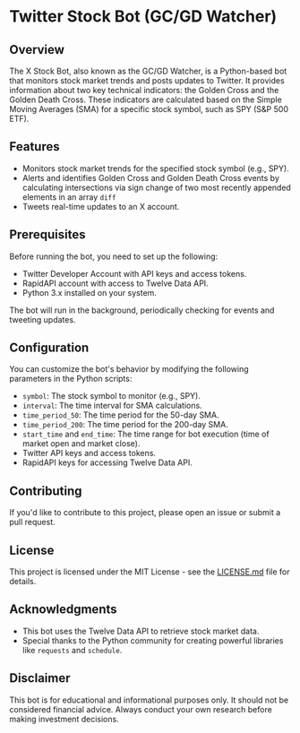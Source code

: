 # Twitter Stock Bot (GC/GD Watcher)



## Overview
The X Stock Bot, also known as the GC/GD Watcher, is a Python-based bot that monitors stock market trends and posts updates to Twitter. It provides information about two key technical indicators: the Golden Cross and the Golden Death Cross. These indicators are calculated based on the Simple Moving Averages (SMA) for a specific stock symbol, such as SPY (S&P 500 ETF).

## Features
- Monitors stock market trends for the specified stock symbol (e.g., SPY).
- Alerts and identifies Golden Cross and Golden Death Cross events by calculating intersections via sign change of two most recently appended elements in an array `diff` 
- Tweets real-time updates to an X account.

## Prerequisites
Before running the bot, you need to set up the following:
- Twitter Developer Account with API keys and access tokens.
- RapidAPI account with access to Twelve Data API.
- Python 3.x installed on your system.


The bot will run in the background, periodically checking for events and tweeting updates.

## Configuration
You can customize the bot's behavior by modifying the following parameters in the Python scripts:
- `symbol`: The stock symbol to monitor (e.g., SPY).
- `interval`: The time interval for SMA calculations.
- `time_period_50`: The time period for the 50-day SMA.
- `time_period_200`: The time period for the 200-day SMA.
- `start_time` and `end_time`: The time range for bot execution (time of market open and market close).
- Twitter API keys and access tokens.
- RapidAPI keys for accessing Twelve Data API.

## Contributing
If you'd like to contribute to this project, please open an issue or submit a pull request.

## License
This project is licensed under the MIT License - see the [LICENSE.md](LICENSE.md) file for details.

## Acknowledgments
- This bot uses the Twelve Data API to retrieve stock market data.
- Special thanks to the Python community for creating powerful libraries like `requests` and `schedule`.

## Disclaimer
This bot is for educational and informational purposes only. It should not be considered financial advice. Always conduct your own research before making investment decisions.
